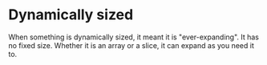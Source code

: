 # Dynamically sized

When something is dynamically sized, it meant it is "ever-expanding". It has no fixed size. Whether it is an array or a slice, it can expand as you need it to.